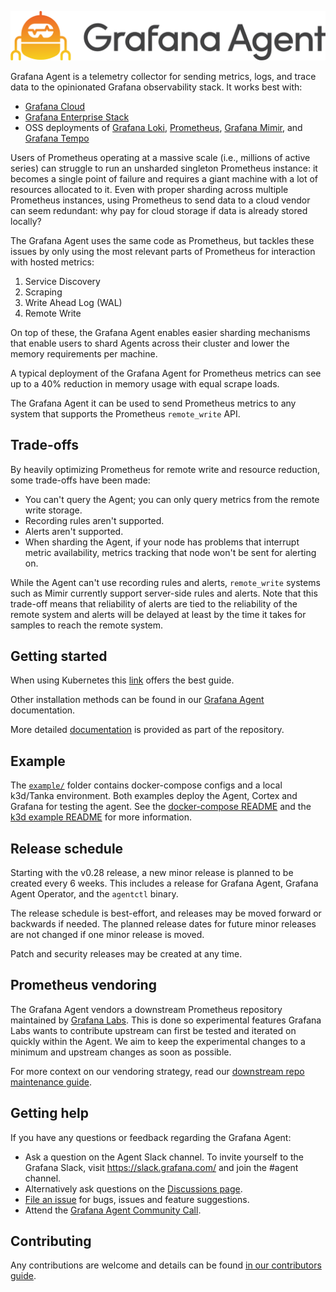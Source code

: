 <p align="center"><img src="docs/sources/assets/logo_and_name.png" alt="Grafana Agent logo"></p>

Grafana Agent is a telemetry collector for sending metrics, logs,
and trace data to the opinionated Grafana observability stack. It works best
with:

* [Grafana Cloud](https://grafana.com/products/cloud/)
* [Grafana Enterprise Stack](https://grafana.com/products/enterprise/)
* OSS deployments of [Grafana Loki](https://grafana.com/oss/loki/), [Prometheus](https://prometheus.io/), [Grafana Mimir](https://grafana.com/oss/mimir/), and [Grafana Tempo](https://grafana.com/oss/tempo/)

Users of Prometheus operating at a massive scale (i.e., millions of active
series) can struggle to run an unsharded singleton Prometheus instance: it becomes a
single point of failure and requires a giant machine with a lot of resources
allocated to it. Even with proper sharding across multiple Prometheus instances,
using Prometheus to send data to a cloud vendor can seem redundant: why pay for
cloud storage if data is already stored locally?

The Grafana Agent uses the same code as Prometheus, but tackles these issues
by only using the most relevant parts of Prometheus for interaction with hosted
metrics:

1. Service Discovery
2. Scraping
3. Write Ahead Log (WAL)
4. Remote Write

On top of these, the Grafana Agent enables easier sharding mechanisms that
enable users to shard Agents across their cluster and lower the memory requirements
per machine.

A typical deployment of the Grafana Agent for Prometheus metrics can see
up to a 40% reduction in memory usage with equal scrape loads.

The Grafana Agent it can be used to send Prometheus metrics to any system that
supports the Prometheus `remote_write` API.

## Trade-offs

By heavily optimizing Prometheus for remote write and resource reduction, some
trade-offs have been made:

- You can't query the Agent; you can only query metrics from the remote write
  storage.
- Recording rules aren't supported.
- Alerts aren't supported.
- When sharding the Agent, if your node has problems that interrupt metric
  availability, metrics tracking that node won't be sent for alerting on.

While the Agent can't use recording rules and alerts, `remote_write` systems such
as Mimir currently support server-side rules and alerts. Note that this trade-off
means that reliability of alerts are tied to the reliability of the remote system
and alerts will be delayed at least by the time it takes for samples to reach
the remote system.

## Getting started

When using Kubernetes this [link](https://grafana.com/docs/grafana-cloud/quickstart/agent-k8s) offers the best guide.

Other installation methods can be found in our
[Grafana Agent](https://grafana.com/docs/agent/latest/set-up/) documentation.

More detailed [documentation](./docs/README.md) is provided as part of the
repository.

## Example

The [`example/`](./example) folder contains docker-compose configs and a local
k3d/Tanka environment. Both examples deploy the Agent, Cortex and Grafana for
testing the agent. See the [docker-compose README](./example/docker-compose/README.md)
and the [k3d example README](./example/k3d/README.md) for more information.

## Release schedule

Starting with the v0.28 release, a new minor release is planned to be created
every 6 weeks. This includes a release for Grafana Agent, Grafana Agent
Operator, and the `agentctl` binary.

The release schedule is best-effort, and releases may be moved forward or
backwards if needed. The planned release dates for future minor releases are
not changed if one minor release is moved.

Patch and security releases may be created at any time.

## Prometheus vendoring

The Grafana Agent vendors a downstream Prometheus repository maintained by
[Grafana Labs](https://github.com/grafana/prometheus). This is done so
experimental features Grafana Labs wants to contribute upstream can first be
tested and iterated on quickly within the Agent. We aim to keep the
experimental changes to a minimum and upstream changes as soon as possible.

For more context on our vendoring strategy, read our
[downstream repo maintenance guide](./docs/developer/downstream-prometheus.md).

## Getting help

If you have any questions or feedback regarding the Grafana Agent:

* Ask a question on the Agent Slack channel. To invite yourself to the Grafana
  Slack, visit https://slack.grafana.com/ and join the #agent channel.
* Alternatively ask questions on the
  [Discussions page](https://github.com/grafana/agent/discussions).
* [File an issue](https://github.com/grafana/agent/issues/new) for bugs, issues
  and feature suggestions.
* Attend the [Grafana Agent Community Call](https://docs.google.com/document/d/1TqaZD1JPfNadZ4V81OCBPCG_TksDYGlNlGdMnTWUSpo).

## Contributing

Any contributions are welcome and details can be found
[in our contributors guide](./docs/developer/contributing.md).
